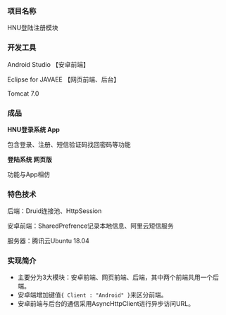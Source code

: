 ### 项目名称

HNU登陆注册模块



### 开发工具

Android Studio		 【安卓前端】

Eclipse for JAVAEE	【网页前端、后台】

Tomcat 7.0



### 成品

**HNU登录系统 App**

包含登录、注册、短信验证码找回密码等功能

**登陆系统 网页版**

功能与App相仿



### 特色技术

后端：Druid连接池、HttpSession

安卓前端：SharedPrefrence记录本地信息、阿里云短信服务

服务器：腾讯云Ubuntu 18.04



### 实现简介

- 主要分为3大模块：安卓前端、网页前端、后端，其中两个前端共用一个后端。
- 安卓端增加键值`{ Client : "Android" }`来区分前端。
- 安卓前端与后台的通信采用AsyncHttpClient进行异步访问URL。

